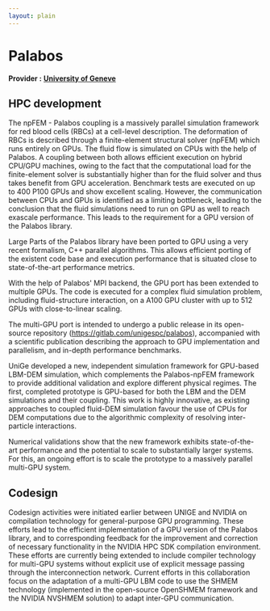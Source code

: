 ```yaml
---
layout: plain
---
```


# Palabos

**Provider :** [**University of Geneve**](https://www.compbiomed.eu/about/compbiomed2-core-partners/university-of-geneva/)

## HPC development
The npFEM - Palabos coupling is a massively parallel simulation framework for red blood cells (RBCs) at a cell-level description. The deformation of RBCs is described through a finite-element structural solver (npFEM) which runs entirely on GPUs. The fluid flow is simulated on CPUs with the help of Palabos. A coupling between both allows efficient execution on hybrid CPU/GPU machines, owing to the fact that the computational load for the finite-element solver is substantially higher than for the fluid solver and thus takes benefit from GPU acceleration. Benchmark tests are executed on up to 400 P100 GPUs and show excellent scaling. However, the communication between CPUs and GPUs is identified as a limiting bottleneck, leading to the conclusion that the fluid simulations need to run on GPU as well to reach exascale performance. This leads to the requirement for a GPU version of the Palabos library.

Large Parts of the Palabos library have been ported to GPU using a very recent formalism, C++ parallel algorithms. This allows efficient porting of the existent code base and execution performance that is situated close to state-of-the-art performance metrics.

With the help of Palabos' MPI backend, the GPU port has been extended to multiple GPUs. The code is executed for a complex fluid simulation problem, including fluid-structure interaction, on a A100 GPU cluster with up to 512 GPUs with close-to-linear scaling.

The multi-GPU port is intended to undergo a public release in its open-source repository (https://gitlab.com/unigespc/palabos), accompanied with a scientific publication describing the approach to GPU implementation and parallelism, and in-depth performance benchmarks.

UniGe developed a new, independent simulation framework for GPU-based LBM-DEM simulation, which complements the Palabos-npFEM framework to provide additional validation and explore different physical regimes. The first, completed prototype is GPU-based for both the LBM and the DEM simulations and their coupling. This work is highly innovative, as existing approaches to coupled fluid-DEM simulation favour the use of CPUs for DEM computations due to the algorithmic complexity of resolving inter-particle interactions.

Numerical validations show that the new framework exhibits state-of-the-art performance and the potential to scale to substantially larger systems. For this, an ongoing effort is to scale the prototype to a massively parallel multi-GPU system.

## Codesign
Codesign activities were initiated earlier between UNIGE and NVIDIA on compilation technology for general-purpose GPU programming. These efforts lead to the efficient implementation of a GPU version of the Palabos library, and to corresponding feedback for the improvement and correction of necessary functionality in the NVIDIA HPC SDK compilation environment. These efforts are currently being extended to include compiler technology for multi-GPU systems without explicit use of explicit message passing through the interconnection network. Current efforts in this collaboration focus on the adaptation of a multi-GPU LBM code to use the SHMEM technology (implemented in the open-source OpenSHMEM framework and the NVIDIA NVSHMEM solution) to adapt inter-GPU communication.

